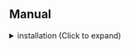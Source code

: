 ## Manual

<details>
<summary>installation (Click to expand)</summary>

* [kind-cluster](install/kind-cluster/README.md) `231211`
* [minikube-v1.32.0](install/minikube-v1.32.0/README.md) `231211`
* kubeadm
    + [kubeadm-1.23.3](production/kubeadm/v1.23.3/README.md) `220630`
    + [kubeadm-1.25.6](production/kubeadm/v1.25.6/README.md) `221231`
* kubespray
    + [kubespray-v2.23.1](install/kubespray-v2.23.1/README.md) `231211`
    + [kubespray-v2.23.1-offline](install/kubespray-v2.23.1-offline/README.md) `231220`
* kops
    + [kops-1.28.1](install/kops-1.28.1/README.md)

</details>